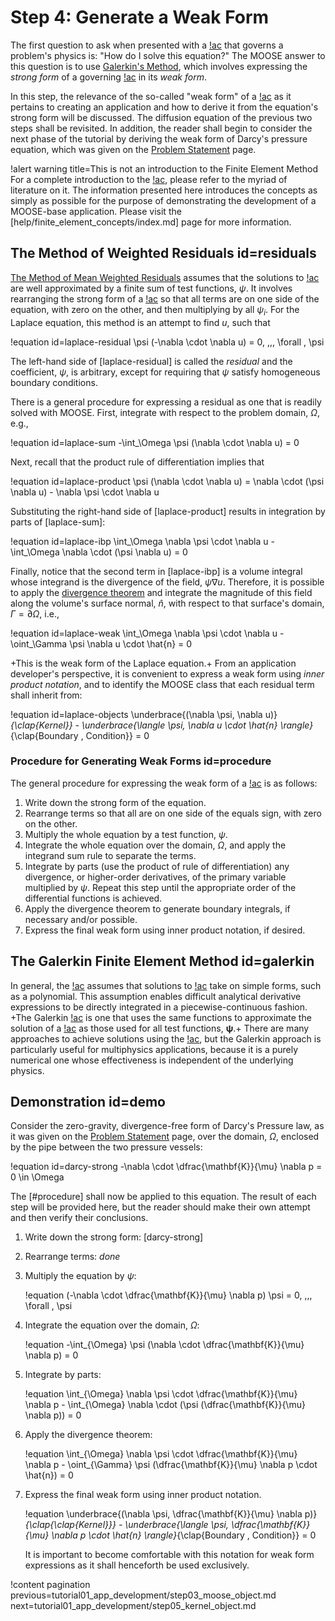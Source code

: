 # Step 4: Generate a Weak Form

The first question to ask when presented with a [!ac](PDE) that governs a problem's physics is: "How do I solve this equation?" The MOOSE answer to this question is to use [Galerkin's Method](#galerkin), which involves expressing the *strong form* of a governing [!ac](PDE) in its *weak form*.

In this step, the relevance of the so-called "weak form" of a [!ac](PDE) as it pertains to creating an application and how to derive it from the equation's strong form will be discussed. The diffusion equation of the previous two steps shall be revisited. In addition, the reader shall begin to consider the next phase of the tutorial by deriving the weak form of Darcy's pressure equation, which was given on the [Problem Statement](tutorial01_app_development/problem_statement.md#equations) page.

!alert warning title=This is not an introduction to the Finite Element Method
For a complete introduction to the [!ac](FEM), please refer to the myriad of literature on it.
The information presented here introduces the concepts as simply as possible for the purpose of
demonstrating the development of a MOOSE-base application. Please visit the [help/finite_element_concepts/index.md] page for more information.

## The Method of Weighted Residuals id=residuals

[The Method of Mean Weighted Residuals](https://en.wikipedia.org/wiki/Method_of_mean_weighted_residuals) assumes that the solutions to [!ac](PDEs) are well approximated by a finite sum of test functions, $\psi$. It involves rearranging the strong form of a [!ac](PDE) so that all terms are on one side of the equation, with zero on the other, and then multiplying by all $\psi_{i}$. For the Laplace equation, this method is an attempt to find $u$, such that

!equation id=laplace-residual
\psi (-\nabla \cdot \nabla u) = 0, \,\,\, \forall \, \psi

The left-hand side of [laplace-residual] is called the *residual* and the coefficient, $\psi$, is arbitrary, except for requiring that $\psi$ satisfy homogeneous boundary conditions.

There is a general procedure for expressing a residual as one that is readily solved with MOOSE. First, integrate with respect to the problem domain, $\Omega$, e.g.,

!equation id=laplace-sum
-\int_\Omega \psi (\nabla \cdot \nabla u) = 0

Next, recall that the product rule of differentiation implies that

!equation id=laplace-product
\psi (\nabla \cdot \nabla u) = \nabla \cdot (\psi \nabla u) - \nabla \psi \cdot \nabla u

Substituting the right-hand side of [laplace-product] results in integration by parts of [laplace-sum]:

!equation id=laplace-ibp
\int_\Omega \nabla \psi \cdot \nabla u - \int_\Omega \nabla \cdot (\psi \nabla u) = 0

Finally, notice that the second term in [laplace-ibp] is a volume integral whose integrand is the divergence of the field, $\psi \nabla u$. Therefore, it is possible to apply the [divergence theorem](https://en.wikipedia.org/wiki/Divergence_theorem) and integrate the magnitude of this field along the volume's surface normal, $\hat{n}$, with respect to that surface's domain, $\Gamma = \partial \Omega$, i.e.,

!equation id=laplace-weak
\int_\Omega \nabla \psi \cdot \nabla u - \oint_\Gamma \psi \nabla u \cdot \hat{n} = 0

+This is the weak form of the Laplace equation.+ From an application developer's perspective, it is convenient to express a weak form using *inner product notation*, and to identify the MOOSE class that each residual term shall inherit from:

!equation id=laplace-objects
\underbrace{(\nabla \psi, \nabla u)}_{\clap{Kernel}} - \underbrace{\langle \psi, \nabla u \cdot \hat{n} \rangle}_{\clap{Boundary \, Condition}} = 0

### Procedure for Generating Weak Forms id=procedure

The general procedure for expressing the weak form of a [!ac](PDE) is as follows:

1. Write down the strong form of the equation.
2. Rearrange terms so that all are on one side of the equals sign, with zero on the other.
3. Multiply the whole equation by a test function, $\psi$.
4. Integrate the whole equation over the domain, $\Omega$, and apply the integrand sum rule to separate the terms.
5. Integrate by parts (use the product of rule of differentiation) any divergence, or higher-order derivatives, of the primary variable multiplied by $\psi$. Repeat this step until the appropriate order of the differential functions is achieved.
6. Apply the divergence theorem to generate boundary integrals, if necessary and/or possible.
7. Express the final weak form using inner product notation, if desired.

## The Galerkin Finite Element Method id=galerkin

In general, the [!ac](FEM) assumes that solutions to [!ac](PDEs) take on simple forms, such as a polynomial. This assumption enables difficult analytical derivative expressions to be directly integrated in a piecewise-continuous fashion. +The Galerkin [!ac](FEM) is one that uses the same functions to approximate the solution of a [!ac](PDE) as those used for all test functions, $\boldsymbol{\psi}$.+ There are many approaches to achieve solutions using the [!ac](FEM), but the Galerkin approach is particularly useful for multiphysics applications, because it is a purely numerical one whose effectiveness is independent of the underlying physics.

## Demonstration id=demo

Consider the zero-gravity, divergence-free form of Darcy's Pressure law, as it was given on the [Problem Statement](tutorial01_app_development/problem_statement.md#equations) page, over the domain, $\Omega$, enclosed by the pipe between the two pressure vessels:

!equation id=darcy-strong
-\nabla \cdot \dfrac{\mathbf{K}}{\mu} \nabla p = 0 \in \Omega

The [#procedure] shall now be applied to this equation. The result of each step will be provided here, but the reader should make their own attempt and then verify their conclusions.

1. Write down the strong form: [darcy-strong]
2. Rearrange terms: *done*
3. Multiply the equation by $\psi$:

   !equation
   (-\nabla \cdot \dfrac{\mathbf{K}}{\mu} \nabla p) \psi = 0, \,\,\, \forall \, \psi

4. Integrate the equation over the domain, $\Omega$:

   !equation
   -\int_{\Omega} \psi (\nabla \cdot \dfrac{\mathbf{K}}{\mu} \nabla p) = 0

5. Integrate by parts:

   !equation
   \int_{\Omega} \nabla \psi \cdot \dfrac{\mathbf{K}}{\mu} \nabla p - \int_{\Omega} \nabla \cdot (\psi (\dfrac{\mathbf{K}}{\mu} \nabla p)) = 0

6. Apply the divergence theorem:

   !equation
   \int_{\Omega} \nabla \psi \cdot \dfrac{\mathbf{K}}{\mu} \nabla p - \oint_{\Gamma} \psi (\dfrac{\mathbf{K}}{\mu} \nabla p \cdot \hat{n}) = 0

7. Express the final weak form using inner product notation.

   !equation
   \underbrace{(\nabla \psi, \dfrac{\mathbf{K}}{\mu} \nabla p)}_{\clap{\clap{Kernel}}} - \underbrace{\langle \psi, \dfrac{\mathbf{K}}{\mu} \nabla p \cdot \hat{n} \rangle}_{\clap{Boundary \, Condition}} = 0

   It is important to become comfortable with this notation for weak form expressions as it shall henceforth be used exclusively.

!content pagination previous=tutorial01_app_development/step03_moose_object.md
                    next=tutorial01_app_development/step05_kernel_object.md

